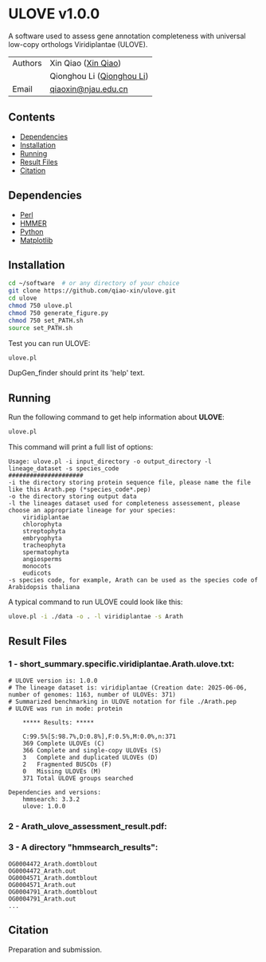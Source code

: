 # ULOVE v1.0.0
A software used to assess gene annotation completeness with universal low-copy orthologs Viridiplantae (ULOVE).

| | |
| --- | --- |
| Authors | Xin Qiao ([Xin Qiao](https://github.com/qiao-xin)) |
| | Qionghou Li ([Qionghou Li](https://github.com/LQHHHHH)) |
| Email   | <qiaoxin@njau.edu.cn> |

## Contents
* [Dependencies](#dependencies)
* [Installation](#installation)
* [Running](#running)
* [Result Files](#result-files)
* [Citation](#citation)

## Dependencies

- [Perl](https://www.perl.org)
- [HMMER](http://hmmer.org)
- [Python](https://www.python.org)
- [Matplotlib](https://matplotlib.org)

## Installation

```bash
cd ~/software  # or any directory of your choice
git clone https://github.com/qiao-xin/ulove.git
cd ulove
chmod 750 ulove.pl
chmod 750 generate_figure.py
chmod 750 set_PATH.sh
source set_PATH.sh
```

Test you can run ULOVE:
```bash
ulove.pl
```
DupGen_finder should print its 'help' text.

## Running

Run the following command to get help information about **ULOVE**:

```bash
ulove.pl
```

This command will print a full list of options:
```
Usage: ulove.pl -i input_directory -o output_directory -l lineage_dataset -s species_code
#####################
-i the directory storing protein sequence file, please name the file like this Arath.pep (*species_code*.pep)
-o the directory storing output data
-l the lineages dataset used for completeness assessement, please choose an appropriate lineage for your species:
    viridiplantae
    chlorophyta
    streptophyta
    embryophyta
    tracheophyta
    spermatophyta
    angiosperms
    monocots
    eudicots
-s species code, for example, Arath can be used as the species code of Arabidopsis thaliana
```

A typical command to run ULOVE could look like this:
```bash
ulove.pl -i ./data -o . -l viridiplantae -s Arath
```

## Result Files
### 1 - short_summary.specific.viridiplantae.Arath.ulove.txt: 
```
# ULOVE version is: 1.0.0
# The lineage dataset is: viridiplantae (Creation date: 2025-06-06, number of genomes: 1163, number of ULOVEs: 371)
# Summarized benchmarking in ULOVE notation for file ./Arath.pep
# ULOVE was run in mode: protein

	***** Results: *****

	C:99.5%[S:98.7%,D:0.8%],F:0.5%,M:0.0%,n:371
	369	Complete ULOVEs (C)
	366	Complete and single-copy ULOVEs (S)
	3	Complete and duplicated ULOVEs (D)
	2	Fragmented BUSCOs (F)
	0	Missing ULOVEs (M)
	371	Total ULOVE groups searched

Dependencies and versions:
	hmmsearch: 3.3.2
	ulove: 1.0.0
```

### 2 - Arath_ulove_assessment_result.pdf: 


### 3 - A directory "hmmsearch_results": 
```
OG0004472_Arath.domtblout
OG0004472_Arath.out
OG0004571_Arath.domtblout
OG0004571_Arath.out
OG0004791_Arath.domtblout
OG0004791_Arath.out
...
```


## Citation
Preparation and submission.
